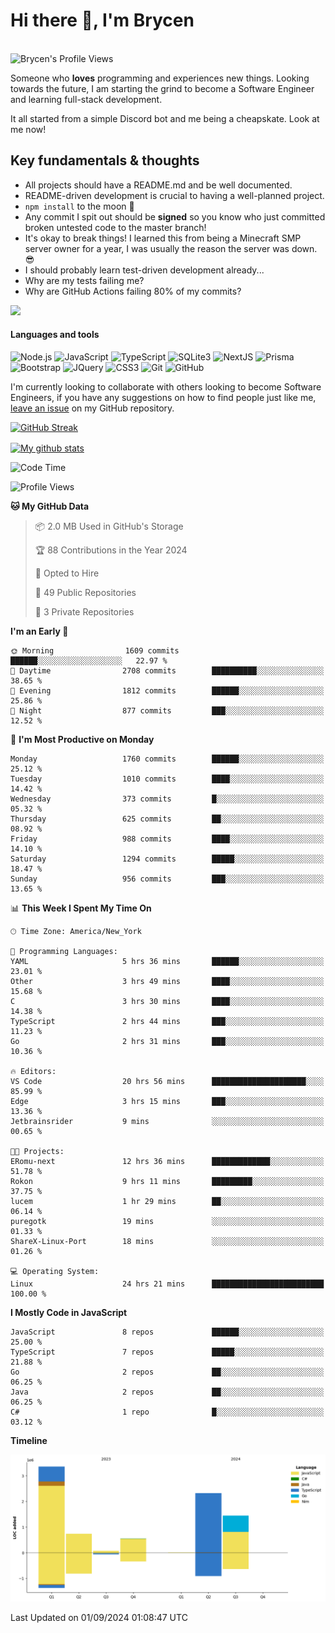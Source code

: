 # Hi there 👋, I'm Brycen

<br>
<img src="https://komarev.com/ghpvc/?username=BrycensRanch" alt="Brycen's Profile Views" />

Someone who **loves** programming and experiences new things. Looking towards the future, I am starting the grind to become a Software Engineer and learning full-stack development.

It all started from a simple Discord bot and me being a cheapskate. Look at me now!

## Key fundamentals & thoughts

- All projects should have a README.md and be well documented.
- README-driven development is crucial to having a well-planned project.
- `npm install` to the moon 🚀
- Any commit I spit out should be **signed** so you know who just committed broken untested code to the master branch!
- It's okay to break things! I learned this from being a Minecraft SMP server owner for a year, I was usually the reason the server was down. 😎
- I should probably learn test-driven development already...
- Why are my tests failing me?
- Why are GitHub Actions failing 80% of my commits? 

<img src="https://res.cloudinary.com/practicaldev/image/fetch/s--OoBLh7-Q--/c_limit%2Cf_auto%2Cfl_progressive%2Cq_auto%2Cw_880/https://cdn-images-1.medium.com/max/1614/1%2A8BlqJ8lNVZzuRjAg1mZ50w.png" height="400"/>

<h4>Languages and tools</h4>
<p>
  <img src="https://img.shields.io/badge/node.js%20-%2343853D.svg?&style=for-the-badge&logo=node.js&logoColor=white" alt="Node.js" />
  <img src="https://img.shields.io/badge/javascript%20-%23323330.svg?&style=for-the-badge&logo=javascript&logoColor=%23F7DF1E" alt="JavaScript" />
  <img src="https://img.shields.io/badge/typescript%20-%23323330.svg?&style=for-the-badge&logo=typescript&logoColor=#3467eb" alt="TypeScript" />
  <img src="https://img.shields.io/badge/sqlite3%20-%23323330.svg?&style=for-the-badge&logo=sqlite&logoColor=#3467eb" alt="SQLite3" />
  <img src="https://img.shields.io/badge/Next.JS%20-%23323330.svg?&style=for-the-badge&logo=next.js&logoColor=#3467eb" alt="NextJS" />
  <img src="https://img.shields.io/badge/Prisma%20-%23323330.svg?&style=for-the-badge&logo=prisma&logoColor=#3467eb" alt="Prisma" />
  <img src="https://img.shields.io/badge/bootstrap%20-%23323330.svg?&style=for-the-badge&logo=bootstrap" alt="Bootstrap" />
  <img src="https://img.shields.io/badge/jquery%20-%23323330.svg?&style=for-the-badge&logo=jquery" alt="JQuery" />
  <img src="https://img.shields.io/badge/css3%20-%23323330.svg?&style=for-the-badge&logo=css3" alt="CSS3" />
  <img src="https://img.shields.io/badge/git%20-%23323330.svg?&style=for-the-badge&logo=git" alt="Git" />
  <img src="https://img.shields.io/badge/github%20-%23323330.svg?&style=for-the-badge&logo=github" alt="GitHub" />
</p>

 I'm currently looking to collaborate with others looking to become Software Engineers, if you have any suggestions on how to find people just like me, [leave an issue](https://github.com/BrycensRanch/BrycensRanch/issues/new) on my GitHub repository.
 
 <p><a href="https://git.io/streak-stats"><img src="https://streak-stats.demolab.com?user=BrycensRanch&amp;theme=dark&amp;hide_border=true&amp;fire=EB5454&amp;ring=0CEB19" alt="GitHub Streak"></a></p>

<a href="https://github.com/anuraghazra/github-readme-stats">
  <img align="center" src="https://github-readme-stats.anuraghazra1.vercel.app/api?username=BrycensRanch&show_icons=true&line_height=27&include_all_commits=true" alt="My github stats" />
</a>

<!--START_SECTION:waka-->
![Code Time](http://img.shields.io/badge/Code%20Time-843%20hrs%2049%20mins-blue)

![Profile Views](http://img.shields.io/badge/Profile%20Views-0-blue)

**🐱 My GitHub Data** 

> 📦 2.0 MB Used in GitHub's Storage 
 > 
> 🏆 88 Contributions in the Year 2024
 > 
> 💼 Opted to Hire
 > 
> 📜 49 Public Repositories 
 > 
> 🔑 3 Private Repositories 
 > 
**I'm an Early 🐤** 

```text
🌞 Morning                1609 commits        ██████░░░░░░░░░░░░░░░░░░░   22.97 % 
🌆 Daytime                2708 commits        ██████████░░░░░░░░░░░░░░░   38.65 % 
🌃 Evening                1812 commits        ██████░░░░░░░░░░░░░░░░░░░   25.86 % 
🌙 Night                  877 commits         ███░░░░░░░░░░░░░░░░░░░░░░   12.52 % 
```
📅 **I'm Most Productive on Monday** 

```text
Monday                   1760 commits        ██████░░░░░░░░░░░░░░░░░░░   25.12 % 
Tuesday                  1010 commits        ████░░░░░░░░░░░░░░░░░░░░░   14.42 % 
Wednesday                373 commits         █░░░░░░░░░░░░░░░░░░░░░░░░   05.32 % 
Thursday                 625 commits         ██░░░░░░░░░░░░░░░░░░░░░░░   08.92 % 
Friday                   988 commits         ████░░░░░░░░░░░░░░░░░░░░░   14.10 % 
Saturday                 1294 commits        █████░░░░░░░░░░░░░░░░░░░░   18.47 % 
Sunday                   956 commits         ███░░░░░░░░░░░░░░░░░░░░░░   13.65 % 
```


📊 **This Week I Spent My Time On** 

```text
🕑︎ Time Zone: America/New_York

💬 Programming Languages: 
YAML                     5 hrs 36 mins       ██████░░░░░░░░░░░░░░░░░░░   23.01 % 
Other                    3 hrs 49 mins       ████░░░░░░░░░░░░░░░░░░░░░   15.68 % 
C                        3 hrs 30 mins       ████░░░░░░░░░░░░░░░░░░░░░   14.38 % 
TypeScript               2 hrs 44 mins       ███░░░░░░░░░░░░░░░░░░░░░░   11.23 % 
Go                       2 hrs 31 mins       ███░░░░░░░░░░░░░░░░░░░░░░   10.36 % 

🔥 Editors: 
VS Code                  20 hrs 56 mins      █████████████████████░░░░   85.99 % 
Edge                     3 hrs 15 mins       ███░░░░░░░░░░░░░░░░░░░░░░   13.36 % 
Jetbrainsrider           9 mins              ░░░░░░░░░░░░░░░░░░░░░░░░░   00.65 % 

🐱‍💻 Projects: 
ERomu-next               12 hrs 36 mins      █████████████░░░░░░░░░░░░   51.78 % 
Rokon                    9 hrs 11 mins       █████████░░░░░░░░░░░░░░░░   37.75 % 
lucem                    1 hr 29 mins        ██░░░░░░░░░░░░░░░░░░░░░░░   06.14 % 
puregotk                 19 mins             ░░░░░░░░░░░░░░░░░░░░░░░░░   01.33 % 
ShareX-Linux-Port        18 mins             ░░░░░░░░░░░░░░░░░░░░░░░░░   01.26 % 

💻 Operating System: 
Linux                    24 hrs 21 mins      █████████████████████████   100.00 % 
```

**I Mostly Code in JavaScript** 

```text
JavaScript               8 repos             ██████░░░░░░░░░░░░░░░░░░░   25.00 % 
TypeScript               7 repos             █████░░░░░░░░░░░░░░░░░░░░   21.88 % 
Go                       2 repos             ██░░░░░░░░░░░░░░░░░░░░░░░   06.25 % 
Java                     2 repos             ██░░░░░░░░░░░░░░░░░░░░░░░   06.25 % 
C#                       1 repo              █░░░░░░░░░░░░░░░░░░░░░░░░   03.12 % 
```



**Timeline**

![Lines of Code chart](https://raw.githubusercontent.com/BrycensRanch/BrycensRanch/main/assets/bar_graph.png)


 Last Updated on 01/09/2024 01:08:47 UTC
<!--END_SECTION:waka-->

<!--
**BrycensRanch/BrycensRanch** is a ✨ _special_ ✨ repository because its `README.md` (this file) appears on your GitHub profile.

Here are some ideas to get you started:

- 🔭 I’m currently working on ...
- 🌱 I’m currently learning ...
- 👯 I’m looking to collaborate on ...
- 🤔 I’m looking for help with ...
- 💬 Ask me about ...
- 📫 How to reach me: ...
- 😄 Pronouns: ...
- ⚡ Fun fact: ...
-->
